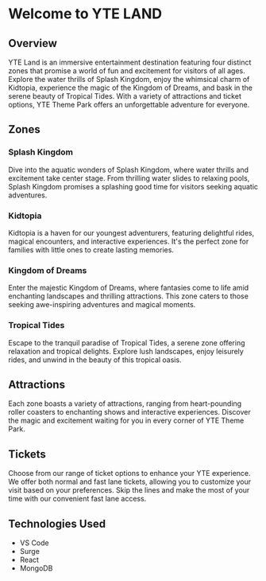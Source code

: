 
# Welcome to YTE LAND


## Overview

YTE Land is an immersive entertainment destination featuring four distinct zones that promise a world of fun and excitement for visitors of all ages. Explore the water thrills of Splash Kingdom, enjoy the whimsical charm of Kidtopia, experience the magic of the Kingdom of Dreams, and bask in the serene beauty of Tropical Tides. With a variety of attractions and ticket options, YTE Theme Park offers an unforgettable adventure for everyone.

## Zones

### Splash Kingdom

Dive into the aquatic wonders of Splash Kingdom, where water thrills and excitement take center stage. From thrilling water slides to relaxing pools, Splash Kingdom promises a splashing good time for visitors seeking aquatic adventures.

### Kidtopia

Kidtopia is a haven for our youngest adventurers, featuring delightful rides, magical encounters, and interactive experiences. It's the perfect zone for families with little ones to create lasting memories.

### Kingdom of Dreams

Enter the majestic Kingdom of Dreams, where fantasies come to life amid enchanting landscapes and thrilling attractions. This zone caters to those seeking awe-inspiring adventures and magical moments.

### Tropical Tides

Escape to the tranquil paradise of Tropical Tides, a serene zone offering relaxation and tropical delights. Explore lush landscapes, enjoy leisurely rides, and unwind in the beauty of this tropical oasis.

## Attractions

Each zone boasts a variety of attractions, ranging from heart-pounding roller coasters to enchanting shows and interactive experiences. Discover the magic and excitement waiting for you in every corner of YTE Theme Park.

## Tickets

Choose from our range of ticket options to enhance your YTE experience. We offer both normal and fast lane tickets, allowing you to customize your visit based on your preferences. Skip the lines and make the most of your time with our convenient fast lane access.

## Technologies Used
- VS Code
- Surge
- React
- MongoDB


